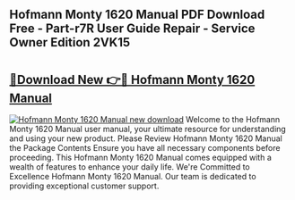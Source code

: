 ## Hofmann Monty 1620 Manual PDF Download Free - Part-r7R User Guide Repair - Service Owner Edition 2VK15

# <h2><a href="http://bc73744.oget.top/?id=Hofmann+Monty+1620+Manual">🔗Download New 👉🔴 Hofmann Monty 1620 Manual</a></h2>

[![Hofmann Monty 1620 Manual new download](https://i.imgur.com/5g1atiW.png)](http://bc73744.oget.top/?id=Hofmann+Monty+1620+Manual)
Welcome to the Hofmann Monty 1620 Manual user manual, your ultimate resource for understanding and using your new product. Please Review Hofmann Monty 1620 Manual the Package Contents Ensure you have all necessary components before proceeding. This Hofmann Monty 1620 Manual comes equipped with a wealth of features to enhance your daily life. We're Committed to Excellence Hofmann Monty 1620 Manual. Our team is dedicated to providing exceptional customer support.
